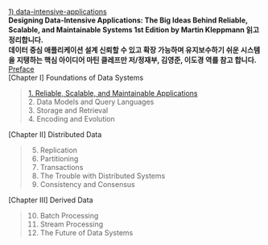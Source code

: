 [1) data-intensive-applications](https://www.amazon.com/Designing-Data-Intensive-Applications-Reliable-Maintainable-ebook/dp/B06XPJML5D/ref=nav_signin?_encoding=UTF8&qid=&sr=) <br>
**Designing Data-Intensive Applications: The Big Ideas Behind Reliable, Scalable, and Maintainable Systems 1st Edition by Martin Kleppmann  읽고 정리합니다. <br>**
**데이터 중심 애플리케이션 설계 신뢰할 수 있고 확장 가능하며 유지보수하기 쉬운 시스템을 지탱하는 핵심 아이디어 마틴 클레프만 저/정재부, 김영준, 이도경 역를 참고 합니다. <br>**
[Preface  <br>](https://medium.com/@18corsair/designing-data-intensive-applications-the-big-ideas-behind-reliable-scalable-and-maintainable-e72b9db2a81a)
[Chapter I] Foundations of Data Systems <br> 
> [1. Reliable, Scalable, and Maintainable Applications <br>](https://medium.com/@18corsair/designing-data-intensive-applications-the-big-ideas-behind-reliable-scalable-and-maintainable-e72b9db2a81a)
> 2. Data Models and Query Languages <br>
> 3. Storage and Retrieval <br>
> 4. Encoding and Evolution <br>

[Chapter II] Distributed Data <br>
> 5. Replication <br>
> 6. Partitioning <br>
> 7. Transactions <br>
> 8. The Trouble with Distributed Systems <br>
> 9. Consistency and Consensus <br>

[Chapter III] Derived Data <br>
> 10. Batch Processing <br>
> 11. Stream Processing <br>
> 12. The Future of Data Systems <br>